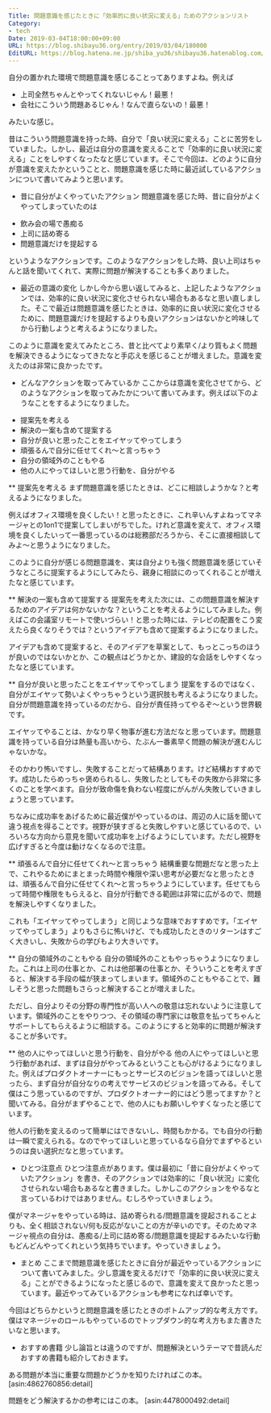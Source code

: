 ```yaml
---
Title: 問題意識を感じたときに「効率的に良い状況に変える」ためのアクションリスト
Category:
- tech
Date: 2019-03-04T18:00:00+09:00
URL: https://blog.shibayu36.org/entry/2019/03/04/180000
EditURL: https://blog.hatena.ne.jp/shiba_yu36/shibayu36.hatenablog.com/atom/entry/17680117126986102489
---
```


自分の置かれた環境で問題意識を感じることってありますよね。例えば

- 上司全然ちゃんとやってくれないじゃん！最悪！
- 会社にこういう問題あるじゃん！なんで直らないの！最悪！

みたいな感じ。

昔はこういう問題意識を持った時、自分で「良い状況に変える」ことに苦労をしていました。しかし、最近は自分の意識を変えることで「効率的に良い状況に変える」ことをしやすくなったなと感じています。そこで今回は、どのように自分が意識を変えたかということと、問題意識を感じた時に最近試しているアクションについて書いてみようと思います。


* 昔に自分がよくやっていたアクション
問題意識を感じた時、昔に自分がよくやってしまっていたのは

- 飲み会の場で愚痴る
- 上司に詰め寄る
- 問題意識だけを提起する

というようなアクションです。このようなアクションをした時、良い上司はちゃんと話を聞いてくれて、実際に問題が解決することも多くありました。


* 最近の意識の変化
しかし今から思い返してみると、上記したようなアクションでは、効率的に良い状況に変化させられない場合もあるなと思い直しました。そこで最近は問題意識を感じたときは、効率的に良い状況に変化させるために、問題意識だけを提起するよりも良いアクションはないかと吟味してから行動しようと考えるようになりました。

このように意識を変えてみたところ、昔と比べてより素早く/より質もよく問題を解決できるようになってきたなと手応えを感じることが増えました。意識を変えたのは非常に良かったです。


* どんなアクションを取ってみているか
ここからは意識を変化させてから、どのようなアクションを取ってみたかについて書いてみます。例えば以下のようなことをするようになりました。

- 提案先を考える
- 解決の一案も含めて提案する
- 自分が良いと思ったことをエイヤッてやってしまう
- 頑張るんで自分に任せてくれ〜と言っちゃう
- 自分の領域外のこともやる
- 他の人にやってほしいと思う行動を、自分がやる

** 提案先を考える
まず問題意識を感じたときは、どこに相談しようかな？と考えるようになりました。

例えばオフィス環境を良くしたい！と思ったときに、これ辛いんすよねってマネージャとの1on1で提案してしまいがちでした。けれど意識を変えて、オフィス環境を良くしたいって一番思っているのは総務部だろうから、そこに直接相談してみよ〜と思うようになりました。

このように自分が感じる問題意識を、実は自分よりも強く問題意識を感じていそうなところに提案するようにしてみたら、親身に相談にのってくれることが増えたなと感じています。

** 解決の一案も含めて提案する
提案先を考えた次には、この問題意識を解決するためのアイデアは何かないかな？ということを考えるようにしてみました。例えばこの会議室リモートで使いづらい！と思った時には、テレビの配置をこう変えたら良くなりそうでは？というアイデアも含めて提案するようになりました。

アイデアも含めて提案すると、そのアイデアを草案として、もっとこっちのほうが良いのではないかとか、この観点はどうかとか、建設的な会話をしやすくなったなと感じています。

** 自分が良いと思ったことをエイヤッてやってしまう
提案をするのではなく、自分がエイヤッて勢いよくやっちゃうという選択肢も考えるようになりました。自分が問題意識を持っているのだから、自分が責任持ってやるぞ〜という世界観です。

エイヤッてやることは、かなり早く物事が進む方法だなと思っています。問題意識を持っている自分は熱量も高いから、たぶん一番素早く問題の解決が進むんじゃないかな。

そのかわり怖いですし、失敗することだって結構あります。けど結構おすすめです。成功したらめっちゃ褒められるし、失敗したとしてもその失敗から非常に多くのことを学べます。自分が致命傷を負わない程度にがんがん失敗していきましょうと思っています。

ちなみに成功率をあげるために最近僕がやっているのは、周辺の人に話を聞いて違う視点を得ることです。視野が狭すぎると失敗しやすいと感じているので、いろいろな方向から意見を聞いて成功率を上げるようにしています。ただし視野を広げすぎると今度は動けなくなるので注意。

** 頑張るんで自分に任せてくれ〜と言っちゃう
結構重要な問題だなと思った上で、これやるためにまとまった時間や権限や深い思考が必要だなと思ったときは、頑張るんで自分に任せてくれ〜と言っちゃうようにしています。任せてもらって時間や権限をもらえると、自分が行動できる範囲は非常に広がるので、問題を解決しやすくなりました。

これも「エイヤッてやってしまう」と同じような意味でおすすめです。「エイヤッてやってしまう」よりもさらに怖いけど、でも成功したときのリターンはすごく大きいし、失敗からの学びもより大きいです。

** 自分の領域外のこともやる
自分の領域外のこともやっちゃうようになりました。これは上司の仕事とか、これは他部署の仕事とか、そういうことを考えすぎると、解決する手段の幅が狭まってしまいます。領域外のこともやることで、難しそうと思った問題もさらっと解決することが増えました。

ただし、自分よりその分野の専門性が高い人への敬意は忘れないように注意しています。領域外のことをやりつつ、その領域の専門家には敬意を払ってちゃんとサポートしてもらえるように相談する。このようにすると効率的に問題が解決することが多いです。

** 他の人にやってほしいと思う行動を、自分がやる
他の人にやってほしいと思う行動があれば、まずは自分がやってみるということも心がけるようになりました。例えばプロダクトオーナーにもっとサービスのビジョンを語ってほしいと思ったら、まず自分が自分なりの考えでサービスのビジョンを語ってみる。そして僕はこう思っているのですが、プロダクトオーナー的にはどう思ってますか？と聞いてみる。自分がまずやることで、他の人にもお願いしやすくなったと感じています。

他人の行動を変えるのって簡単にはできないし、時間もかかる。でも自分の行動は一瞬で変えられる。なのでやってほしいと思っているなら自分でまずやるというのは良い選択だなと思っています。


* ひとつ注意点
ひとつ注意点があります。僕は最初に「昔に自分がよくやっていたアクション」を書き、そのアクションでは効率的に「良い状況」に変化させられない場合もあるなと書きました。しかしこのアクションをやるなと言っているわけではありません。むしろやっていきましょう。

僕がマネージャをやっている時は、詰め寄られる/問題意識を提起されることよりも、全く相談されない/何も反応がないことの方が辛いのです。そのためマネージャ視点の自分は、愚痴る/上司に詰め寄る/問題意識を提起するみたいな行動もどんどんやってくれという気持ちでいます。やっていきましょう。


* まとめ
ここまで問題意識を感じたときに自分が最近やっているアクションについて書いてみました。少し意識を変えるだけで「効率的に良い状況に変える」ことができるようになったと感じるので、意識を変えて良かったと思っています。最近やってみているアクションも参考になれば幸いです。

今回はどちらかというと問題意識を感じたときのボトムアップ的な考え方です。僕はマネージャのロールもやっているのでトップダウン的な考え方もまた書きたいなと思います。

* おすすめ書籍
少し論旨とは違うのですが、問題解決というテーマで昔読んだおすすめ書籍も紹介しておきます。

ある問題が本当に重要な問題かどうかを知りたければこの本。
[asin:4862760856:detail]

問題をどう解決するかの参考にはこの本。
[asin:4478000492:detail]

